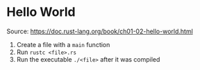 # Hello World

Source: https://doc.rust-lang.org/book/ch01-02-hello-world.html

1. Create a file with a `main` function
2. Run `rustc <file>.rs`
3. Run the executable `./<file>` after it was compiled

